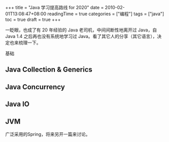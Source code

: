 +++
title = "Java 学习提高路线 for 2020"
date = 2010-02-01T13:08:47+08:00
readingTime = true
categories = ["编程"]
tags = ["java"]
toc = true
draft = true
+++

一眨眼，也成了有 20 年经验的 Java 老司机，中间间断性地离开过 Java，自 Java 1.4 之后再也没有系统地学习过 Java。看了其它人的分享（其它语言），决定也来梳理一下。

<!--more-->

基础

## Java Collection & Generics

## Java Concurrency

## Java IO

## JVM



广泛采用的Spring，将来另开一篇来讨论。 
